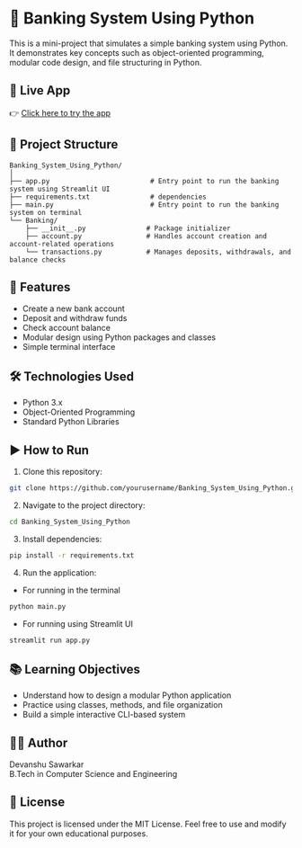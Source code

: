 
# 🏦 Banking System Using Python

This is a mini-project that simulates a simple banking system using Python. It demonstrates key concepts such as object-oriented programming, modular code design, and file structuring in Python.

## 🚀 Live App
👉 [Click here to try the app](https://bankingsystemusingpython-devanshusawarkar.streamlit.app/)

## 📁 Project Structure

```
Banking_System_Using_Python/
│
├── app.py                         # Entry point to run the banking system using Streamlit UI
├── requirements.txt               # dependencies
├── main.py                        # Entry point to run the banking system on terminal
└── Banking/
    ├── __init__.py               # Package initializer
    ├── account.py                # Handles account creation and account-related operations
    └── transactions.py           # Manages deposits, withdrawals, and balance checks
```

## 🚀 Features

- Create a new bank account
- Deposit and withdraw funds
- Check account balance
- Modular design using Python packages and classes
- Simple terminal interface

## 🛠️ Technologies Used

- Python 3.x
- Object-Oriented Programming
- Standard Python Libraries

## ▶️ How to Run

1. Clone this repository:

```bash
git clone https://github.com/yourusername/Banking_System_Using_Python.git
```

2. Navigate to the project directory:

```bash
cd Banking_System_Using_Python
```

3. Install dependencies:
```bash
pip install -r requirements.txt
```

4. Run the application:
- For running in the terminal
```bash
python main.py
```
- For running using Streamlit UI
```bash
streamlit run app.py
```

## 📚 Learning Objectives

- Understand how to design a modular Python application
- Practice using classes, methods, and file organization
- Build a simple interactive CLI-based system

## 🧑‍💻 Author

Devanshu Sawarkar  
B.Tech in Computer Science and Engineering

## 📄 License

This project is licensed under the MIT License. Feel free to use and modify it for your own educational purposes.
